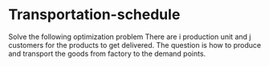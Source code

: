 # Transportation-schedule
Solve the following optimization problem
There are i production unit and j customers for the products to get delivered. The 
question is how to produce and transport the goods 
from factory to the demand points.
